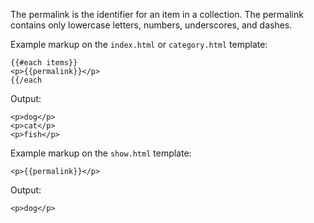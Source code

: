The permalink is the identifier for an item in a collection. The permalink contains only lowercase letters, numbers, underscores, and dashes.

Example markup on the `index.html` or `category.html` template:
```
{{#each items}}
<p>{{permalink}}</p>
{{/each
```

Output:
```
<p>dog</p>
<p>cat</p>
<p>fish</p>
```

Example markup on the `show.html` template:
```
<p>{{permalink}}</p>
```

Output:
```
<p>dog</p>
```
